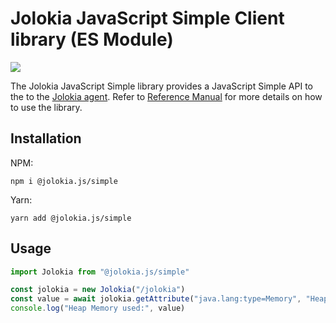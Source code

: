# Jolokia JavaScript Simple Client library (ES Module)

<a href="https://jolokia.org"><img src="../../src/site/resources/images/jolokia_logo.png" /></a>

The Jolokia JavaScript Simple library provides a JavaScript Simple API to the to the [Jolokia agent](https://jolokia.org/). Refer to [Reference Manual](https://jolokia.org/reference/html/manual/clients.html#client-javascript) for more details on how to use the library.

## Installation

NPM:

```console
npm i @jolokia.js/simple
```

Yarn:

```console
yarn add @jolokia.js/simple
```

## Usage

```javascript
import Jolokia from "@jolokia.js/simple"

const jolokia = new Jolokia("/jolokia")
const value = await jolokia.getAttribute("java.lang:type=Memory", "HeapMemoryUsage", "used")
console.log("Heap Memory used:", value)
```

